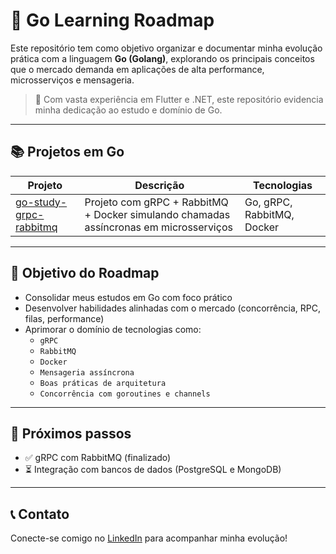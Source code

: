 # 🚀 Go Learning Roadmap

Este repositório tem como objetivo organizar e documentar minha evolução prática com a linguagem **Go (Golang)**, explorando os principais conceitos que o mercado demanda em aplicações de alta performance, microsserviços e mensageria.

> 💼 Com vasta experiência em Flutter e .NET, este repositório evidencia minha dedicação ao estudo e domínio de Go.

---

## 📚 Projetos em Go

| Projeto | Descrição | Tecnologias |
|--------|-----------|--------------|
| [go-study-grpc-rabbitmq](https://github.com/AlexandreTSato/go-grpc-rab-bitmq-docker) | Projeto com gRPC + RabbitMQ + Docker simulando chamadas assíncronas em microsserviços | Go, gRPC, RabbitMQ, Docker |


---

## 📌 Objetivo do Roadmap

- Consolidar meus estudos em Go com foco prático
- Desenvolver habilidades alinhadas com o mercado (concorrência, RPC, filas, performance)
- Aprimorar o domínio de tecnologias como:
  - `gRPC`
  - `RabbitMQ`
  - `Docker`
  - `Mensageria assíncrona`
  - `Boas práticas de arquitetura`
  - `Concorrência com goroutines e channels`

---

## 🧠 Próximos passos

- ✅ gRPC com RabbitMQ (finalizado)
- ⏳ Integração com bancos de dados (PostgreSQL e MongoDB)

---

## 📞 Contato

Conecte-se comigo no [LinkedIn](https://www.linkedin.com/in/atsato) para acompanhar minha evolução!

